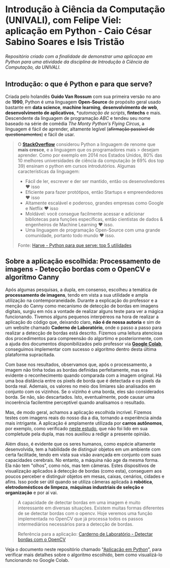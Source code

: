 # Introdução à Ciência da Computação (UNIVALI), com Felipe Viel: aplicação em Python - Caio César Sabino Soares e Isis Tristão
###### Repositório criado com a finalidade de demonstrar uma aplicaçao em Python para uma atividade da disciplina de Introdução à Ciência da Computação, da UNIVALI.


## Introdução: o que é Python e para que serve?
Criada pelo holandês **Guido Van Rossum** com sua primeira versão no ano de **1990**, Python é uma linguagem **Open-Source** de propósito geral usado bastante em **data science**, **machine learning**, **desenvolvimento de web**, **desenvolvimento de aplicativos**, **automação de scripts*, **fintechs** e mais. Descendente da linguagem de programação *ABC* e tendeu seu nome baseado na série de comédia *The Monty Python's Flying Circus*, a linguagem é fácil de aprender, altamente legível (~~afirmação passível de questionamentos~~) e fácil de usar.

> O **[StackOverflow](https://pt.stackoverflow.com/questions/tagged/python)** considerou Python a linguagem de renome que **mais cresce**, e a linguagem que os programadores mais > desejam aprender. Como por exemplo em 2014 nos Estados Unidos, 80% das 10 melhores universidades de ciência da computação (e 69% dos top 39) ensinam o python em cursos 
> introdutórios.
> Algumas características da linguagem:
> 
> * Fácil de ler, escrever e der ser mantido, então os desenvolvedores ❤️ isso
> * Eficiente para fazer protótipos, então Startups e empreendedores ❤️ isso 
> * Altamente escalável e poderoso, grandes empresas como Google e Netflix ❤️ isso 
> * Moldável: você consegue facilmente acessar e adicionar bibliotecas para funções específicas, então cientistas de dados & engenheiros de Machine Learning ❤️ isso.
> * Uma linguagem de programação Open-Source com uma grande comunidade, portanto todo mundo ❤️ isso.
> 
> Fonte: [Harve - Python para que serve: top 5 utilidades](https://harve.com.br/blog/programacao-python-blog/python-para-que-serve-top-5-utilidades/)


## Sobre a aplicação escolhida: **Processamento de imagens - Detecção bordas com o OpenCV e algoritmo Canny**

Após algumas pesquisas, a dupla, em consenso, escolheu a temática de **processamento de imagens**, tendo em vista a sua utilidade e ampla utilização na contemporaneidade. Durante a explicação do professor e a menção do Canny como mecanismo de detecção de bordas em imagens digitais, surgiu em nós a vontade de realizar alguns teste para ver a mágica funcionando. Tivemos alguns pequenos interpéreos na hora de realizar a aplicação do código que, deixando claro, **não é de nossa autoria** e sim de um website chamado **Caderno de Laboratório**, onde o passo a passo para realizar a detecção de bordas está descrito. Fizemos uma leitura atenciosa dos procedimentos para compreensão do algortimo e posteriormente, com a ajuda dos documentos disponibilizados pelo professor via **[Google Colab](https://colab.research.google.com/drive/18giPTkiHBGlt0DY1lOjPRA7qP0OGh37o?usp=sharing)**, conseguimos implementar com sucesso o algoritmo dentro desta última plataforma supracitada.

Com base nos resultados, observamos que, após o processamento, a imagem não tinha todas as bordas definidas perfeitamente, mas era evidente o reconhecimento quando comparada com a imagem original. Há uma boa distância entre os pixels de borda que é detectada e os pixels da borda real. Ademais, os valores no meio dos limiares são analisados em conjunto com os vizinhos. Se o vizinho é uma borda, eles são considerados borda. Se não, são descartados. Isto, eventualmente, pode causar uma incoerência facilemtne perceptível quando analisamos o resultado. 

Mas, de modo geral, achamos a aplicação escolhida incrível. Fizemos testes com imagens reais do nosso dia a dia, tornando a experiência ainda mais intrigante. A aplicação é amplamente utilizada por **carros autônomos**, por exemplo, como verificado [neste estudo](https://www.teses.usp.br/teses/disponiveis/18/18149/tde-24072013-111120/publico/PolianeTorres1.pdf), que não foi lido em sua completude pela dupla, mas nos auxiliou a redigir a presente opinião. 

Além disso, é evidente que os seres humanos, como espécie altamente desenvolvida, tem a habilidade de distinguir objetos em um ambiente com certa facilitade, tendo em vista sua visão avançada em conjunto com suas capacidades cerebrais. No entanto, a máquina não age da mesma forma. Ela não tem "olhos", como nós, mas tem câmeras. Estes dispositivos de visualização aplicados à detecção de bordas (como esta), conseguem aos poucos perceber e distinguir objetos em mesas, caixas, cenários, cidades e afins. Isso pode ser útil quando se utiliza câmeras aplicada à **robótica**, **eletrodomésticos de limpeza**, **máquinas industriais de seleção e organização** e por aí vai.

> A capacidade de detectar bordas em uma imagem é muito interessante em diversas situações. Existem muitas formas diferentes de se detectar bordas com o opencv. Hoje veremos uma 
> função implementada no OpenCV que já processa todos os passos intermediários necessários para a detecção de bordas.
> 
> Referência para a aplicação: [Carderno de Laboratório - Detectar bordas com o OpenCV](https://cadernodelaboratorio.com.br/detectar-bordas-com-o-opencv-4-2/)

Veja o documento neste repositório chamado "[Aplicação em Python](https://github.com/apolo17br/python_introducao_a_cc/blob/main/Aplica%C3%A7%C3%A3o%20em%20Python)", para verificar mais detalhes sobre o algoritmo escolhido, bem como visualizá-lo funcionando no Google Colab.
